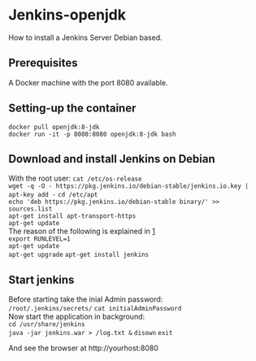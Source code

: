 # Jenkins-openjdk
How to install a Jenkins Server Debian based.
## Prerequisites
A Docker machine with the port 8080 available.
## Setting-up the container
`docker pull openjdk:8-jdk`  
`docker run -it -p 8080:8080 openjdk:8-jdk bash`   
## Download and install Jenkins on Debian
With the root user: 
`cat /etc/os-release`  
`wget -q -O - https://pkg.jenkins.io/debian-stable/jenkins.io.key | apt-key add -`
`cd /etc/apt`  
`echo 'deb https://pkg.jenkins.io/debian-stable binary/' >> sources.list`  
`apt-get install apt-transport-https`  
`apt-get update`  
The reason of the following is explained in [1]  
`export RUNLEVEL=1`  
`apt-get update`  
`apt-get upgrade`
`apt-get install jenkins`
## Start jenkins
Before starting take the inial Admin password:  
`/root/.jenkins/secrets/`
`cat initialAdminPassword`  
Now start the application in background:  
`cd /usr/share/jenkins`  
`java -jar jenkins.war > /log.txt &`
`disown`
`exit`

And see the browser at http://yourhost:8080 

[1]: https://wiki.debian.org/it/RunLevel "Handle with RunLevel"  

[2]: https://wiki.jenkins.io/display/JENKINS/Starting+and+Accessing+Jenkins "Starting and Accessing Jenkins 060f9e60f94c498aab8a74a9e3a6c316"

[3]: https://stackoverflow.com/questions/9430559/background-process-in-linux "Start jenkins" 
